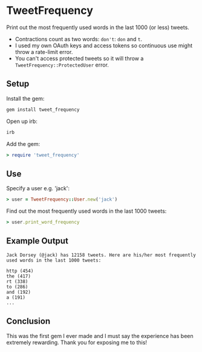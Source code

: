 TweetFrequency
===============

Print out the most frequently used words in the last 1000 (or less) tweets. 

* Contractions count as two words: `don't`: `don` and `t`.
* I used my own OAuth keys and access tokens so continuous use might throw a rate-limit error.
* You can't access protected tweets so it will throw a `TweetFrequency::ProtectedUser` error.

## Setup
Install the gem:

```ruby
gem install tweet_frequency
```

Open up irb:

```ruby
irb
```

Add the gem:

```ruby
> require 'tweet_frequency'
```

## Use
Specify a user e.g. 'jack':

```ruby
> user = TweetFrequency::User.new('jack')
```

Find out the most frequently used words in the last 1000 tweets:

```ruby
> user.print_word_frequency
```

## Example Output
```
Jack Dorsey (@jack) has 12158 tweets. Here are his/her most frequently used words in the last 1000 tweets: 

http (454)
the (417)
rt (338)
to (286)
and (192)
a (191)
...
```

## Conclusion
This was the first gem I ever made and I must say the experience has been extremely rewarding.  Thank you for exposing me to this!
